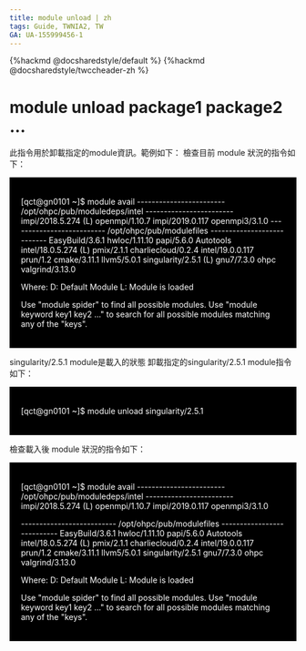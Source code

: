```yaml
---
title: module unload | zh
tags: Guide, TWNIA2, TW
GA: UA-155999456-1
---
```


{%hackmd @docsharedstyle/default %}
{%hackmd @docsharedstyle/twccheader-zh %}


# module unload package1 package2 …

此指令用於卸載指定的module資訊。範例如下：
檢查目前 module 狀況的指令如下：

<div style="background-color:black;color:white;padding:20px;">
    
[qct@gn0101 ~]$ module avail
------------------------ /opt/ohpc/pub/moduledeps/intel ------------------------
   impi/2018.5.274 (L)		openmpi/1.10.7
   impi/2019.0.117		openmpi3/3.1.0
-------------------------- /opt/ohpc/pub/modulefiles ---------------------------
   EasyBuild/3.6.1		hwloc/1.11.10		papi/5.6.0
   Autotools		intel/18.0.5.274 (L)		pmix/2.1.1
   charliecloud/0.2.4	intel/19.0.0.117		prun/1.2
   cmake/3.11.1		llvm5/5.0.1			singularity/2.5.1 (L)
   gnu7/7.3.0		ohpc				valgrind/3.13.0

  Where:
   D:  Default Module
   L:  Module is loaded

Use "module spider" to find all possible modules.
Use "module keyword key1 key2 ..." to search for all possible modules matching any of the "keys".

</div>

singularity/2.5.1 module是載入的狀態
卸載指定的singularity/2.5.1 module指令如下：

<div style="background-color:black;color:white;padding:20px;">    

[qct@gn0101 ~]$ module unload singularity/2.5.1

</div>

檢查載入後 module 狀況的指令如下：
    
<div style="background-color:black;color:white;padding:20px;">    

[qct@gn0101 ~]$ module avail
------------------------ /opt/ohpc/pub/moduledeps/intel ------------------------
   impi/2018.5.274 (L)		openmpi/1.10.7
   impi/2019.0.117		openmpi3/3.1.0

-------------------------- /opt/ohpc/pub/modulefiles ---------------------------
   EasyBuild/3.6.1		hwloc/1.11.10		papi/5.6.0
   Autotools		intel/18.0.5.274 (L)		pmix/2.1.1
   charliecloud/0.2.4	intel/19.0.0.117		prun/1.2
   cmake/3.11.1		llvm5/5.0.1			singularity/2.5.1
   gnu7/7.3.0		ohpc				valgrind/3.13.0

  Where:
   D:  Default Module
   L:  Module is loaded

Use "module spider" to find all possible modules.
Use "module keyword key1 key2 ..." to search for all possible modules matching any of the "keys".

</div>